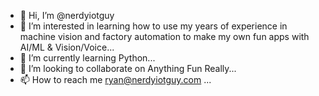 - 👋 Hi, I’m @nerdyiotguy
- 👀 I’m interested in learning how to use my years of experience in machine vision and factory automation to make my own fun apps with AI/ML & Vision/Voice...
- 🌱 I’m currently learning Python...
- 💞️ I’m looking to collaborate on Anything Fun Really...
- 📫 How to reach me ryan@nerdyiotguy.com ...

<!---
nerdyiotguy/nerdyiotguy is a ✨ special ✨ repository because its `README.md` (this file) appears on your GitHub profile.
You can click the Preview link to take a look at your changes.
--->
